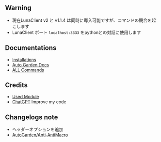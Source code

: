 ## Warning
- 現在LunaClient v2 と v1.1.4 は同時に導入可能ですが、コマンドの競合を起こします
- LunaClient ポート `localhost:3333` をpythonとの対話に使用します

## Documentations
- [Installations](/docs/install.md)
- [Auto Garden Docs](/docs/lc_gardening.md)
- [ALL Commands](/docs/all_cmd.md)

## Credits
- [Used Module](/docs/credit.md)
- [ChatGPT](https://chatgpt.com/)
  Improve my code

## Changelogs note
- ヘッダーオプションを追加
- [AutoGarden/Anti-AntiMacro](changelogs/anti-antimacro.md)